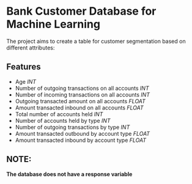 # Bank Customer Database for Machine Learning

The project aims to create a table for customer segmentation based on different attributes:


## Features

- Age *INT*
- Number of outgoing transactions on all accounts *INT*
- Number of incoming transactions on all accounts *INT*
- Outgoing transacted amount on all accounts *FLOAT*
- Amount transacted inbound on all accounts *FLOAT*
- Total number of accounts held *INT*
- Number of accounts held by type *INT*
- Number of outgoing transactions by type *INT*
- Amount transacted outbound by account type *FLOAT*
- Amount transacted inbound by account type *FLOAT*

## NOTE:
**The database does not have a response variable**
